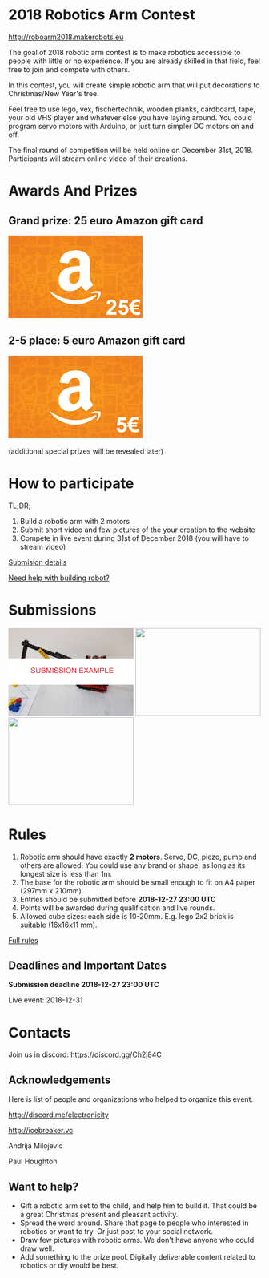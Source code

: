 
# 2018 Robotics Arm Contest

<http://roboarm2018.makerobots.eu>

The goal of 2018 robotic arm contest is to make robotics accessible to people with little or no experience. If you are already skilled in that field, feel free to join and compete with others. 

In this contest, you will create simple robotic arm that will put decorations to Christmas/New Year's tree. 

Feel free to use lego, vex, fischertechnik, wooden planks, cardboard, tape, your old VHS player and whatever else you have laying around. You could program servo motors with Arduino, or just turn simpler DC motors on and off. 

The final round of competition will be held online on December 31st, 2018. Participants will stream online video of their creations.


# Awards And Prizes

## Grand prize: 25 euro Amazon gift card

![/imgs/amazon-25.png](/imgs/amazon-25.png)

## 2-5 place: 5 euro Amazon gift card 

![/imgs/amazon-5.png](/imgs/amazon-5.png)

(additional special prizes will be revealed later)

# How to participate 

TL;DR;
1. Build a robotic arm with 2 motors
2. Submit short video and few pictures of the your creation to the website
3. Compete in live event during 31st of December 2018 (you will have to stream video)

[Submision details](submissions.md)

[Need help with building robot?](help.md)

# Submissions

<a href="/submissions/example-submission/exampleSubmission"><img src="/submissions/example-submission/one.png" width="250" height="175" /></a> <a href="#submissions"><img src="imgs/placeholder.png" width="250" height="175" /></a> <a href="#submissions"><img src="imgs/placeholder.png" width="250" height="175" /></a>


# Rules 

1. Robotic arm should have exactly **2 motors**. Servo, DC, piezo, pump and others are allowed. You could use any brand or shape, as long as its longest size is less than 1m.
2. The base for the robotic arm should be small enough to fit on A4 paper (297mm x 210mm).
3. Entries should be submitted before **2018-12-27 23:00 UTC**
4. Points will be awarded during qualification and live rounds.
5. Allowed cube sizes: each side is 10-20mm. E.g. lego 2x2 brick is suitable (16x16x11 mm).

[Full rules](rules.md)

## Deadlines and Important Dates

**Submission deadline 2018-12-27 23:00 UTC**

Live event: 2018-12-31


# Contacts

Join us in discord: <https://discord.gg/Ch2j84C>

## Acknowledgements

Here is list of people and organizations who helped to organize this event.

<http://discord.me/electronicity>

<http://icebreaker.vc>

Andrija Milojevic

Paul Houghton


## Want to help?

- Gift a robotic arm set to the child, and help him to build it. That could be a great Christmas present and pleasant activity.
- Spread the word around. Share that page to people who interested in robotics or want to try. Or just post to your social network.
- Draw few pictures with robotic arms. We don't have anyone who could draw well. 
- Add something to the prize pool. Digitally deliverable content related to robotics or diy would be best. 



